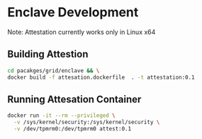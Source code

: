 # Enclave Development

Note: Attestation currently works only in Linux x64

## Building Attestion

```sh
cd pacakges/grid/enclave && \
docker build -f attesation.dockerfile  . -t attestation:0.1
```

## Running Attesation Container

```sh
docker run -it --rm --privileged \
  -v /sys/kernel/security:/sys/kernel/security \
  -v /dev/tpmrm0:/dev/tpmrm0 attest:0.1
```
